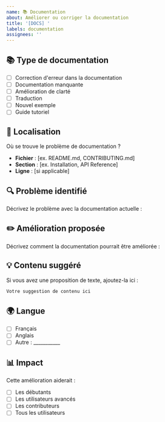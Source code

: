```yaml
---
name: 📚 Documentation
about: Améliorer ou corriger la documentation
title: '[DOCS] '
labels: documentation
assignees: ''
---
```


## 📚 Type de documentation
- [ ] Correction d'erreur dans la documentation
- [ ] Documentation manquante
- [ ] Amélioration de clarté
- [ ] Traduction
- [ ] Nouvel exemple
- [ ] Guide tutoriel

## 📍 Localisation
Où se trouve le problème de documentation ?
- **Fichier** : [ex. README.md, CONTRIBUTING.md]
- **Section** : [ex. Installation, API Reference]
- **Ligne** : [si applicable]

## 🔍 Problème identifié
Décrivez le problème avec la documentation actuelle :

## ✏️ Amélioration proposée
Décrivez comment la documentation pourrait être améliorée :

## 💡 Contenu suggéré
Si vous avez une proposition de texte, ajoutez-la ici :

```markdown
Votre suggestion de contenu ici
```

## 🌍 Langue
- [ ] Français
- [ ] Anglais
- [ ] Autre : ___________

## 📊 Impact
Cette amélioration aiderait :
- [ ] Les débutants
- [ ] Les utilisateurs avancés
- [ ] Les contributeurs
- [ ] Tous les utilisateurs
